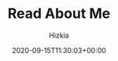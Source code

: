 ---
title: "Read About Me"
date: 2020-09-15T11:30:03+00:00
# weight: 1
# aliases: ["/first"]
tags: ["Read_About_Me"]
author: "Hizkia"
# author: ["Hizkia", "You"] # multiple authors
showToc: true
TocOpen: false
draft: false
hidemeta: false
comments: false
description: "Hi my name is kia panggabean as you know 'Serius kata kata masih dirancang gaes'"
canonicalURL: "https://canonical.url/to/page"
disableHLJS: true # to disable highlightjs
disableShare: false
disableHLJS: false
hideSummary: false
searchHidden: true
ShowReadingTime: true
ShowBreadCrumbs: true
ShowPostNavLinks: true
ShowWordCount: true
ShowRssButtonInSectionTermList: true
UseHugoToc: true
cover:
    image: "_" # image path/url
    alt: "my picture" # alt text
    caption: "<my photo>" # display caption under cover
    relative: true # when using page bundles set this to true
    hidden: true # only hide on current single page
---